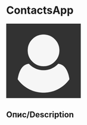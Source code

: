 
# ContactsApp

<img src="https://raw.githubusercontent.com/LynnVlasenko/ContactsApp/main/ContactsApp/Assets.xcassets/user.imageset/user.png" alt="appicon" width="200"/>

## Опис/Description